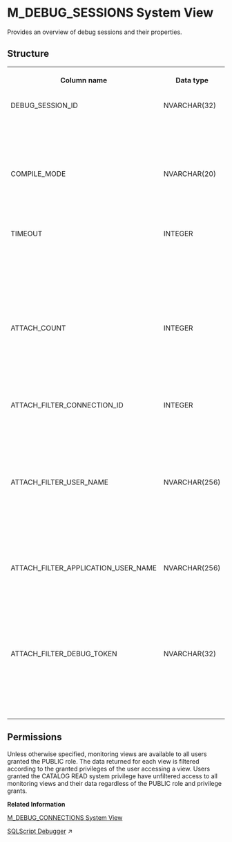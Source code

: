 <!-- loio20aeae89751910148c86e4caa4b3eae8 -->

# M\_DEBUG\_SESSIONS System View

Provides an overview of debug sessions and their properties.



<a name="loio20aeae89751910148c86e4caa4b3eae8___m__d_e_b_u_g__s_e_s_s_i_o_n_s_1struct_M_DEBUG_SESSIONS"/>

## Structure


<table>
<tr>
<th valign="top">

Column name

</th>
<th valign="top">

Data type

</th>
<th valign="top">

Description

</th>
</tr>
<tr>
<td valign="top">

DEBUG\_SESSION\_ID

</td>
<td valign="top">

NVARCHAR\(32\)

</td>
<td valign="top">

Displays the landscape-wide unique identifier for debug session.

</td>
</tr>
<tr>
<td valign="top">

COMPILE\_MODE

</td>
<td valign="top">

NVARCHAR\(20\)

</td>
<td valign="top">

Displays the compilation handling of nested procedures.

</td>
</tr>
<tr>
<td valign="top">

TIMEOUT

</td>
<td valign="top">

INTEGER

</td>
<td valign="top">

Displays the time in seconds after which the debug session will timeout and destroy itself.

</td>
</tr>
<tr>
<td valign="top">

ATTACH\_COUNT

</td>
<td valign="top">

INTEGER

</td>
<td valign="top">

Displays the number of debuggees the debugger is currently attached to.

</td>
</tr>
<tr>
<td valign="top">

ATTACH\_FILTER\_CONNECTION\_ID

</td>
<td valign="top">

INTEGER

</td>
<td valign="top">

Displays the connection ID the debugger is using to attach to connections.

</td>
</tr>
<tr>
<td valign="top">

ATTACH\_FILTER\_USER\_NAME

</td>
<td valign="top">

NVARCHAR\(256\)

</td>
<td valign="top">

Displays the connection user name the debugger is using to attach to connections.

</td>
</tr>
<tr>
<td valign="top">

ATTACH\_FILTER\_APPLICATION\_USER\_NAME

</td>
<td valign="top">

NVARCHAR\(256\)

</td>
<td valign="top">

Displays the application user name the debugger is using to attach to connections.

</td>
</tr>
<tr>
<td valign="top">

ATTACH\_FILTER\_DEBUG\_TOKEN

</td>
<td valign="top">

NVARCHAR\(32\)

</td>
<td valign="top">

Displays the debug token the debugger is using to attach to connections.

</td>
</tr>
</table>



<a name="loio20aeae89751910148c86e4caa4b3eae8__section_nlf_s2n_vbc"/>

## Permissions

Unless otherwise specified, monitoring views are available to all users granted the PUBLIC role. The data returned for each view is filtered according to the granted privileges of the user accessing a view. Users granted the CATALOG READ system privilege have unfiltered access to all monitoring views and their data regardless of the PUBLIC role and privilege grants.

**Related Information**  


[M\_DEBUG\_CONNECTIONS System View](m-debug-connections-system-view-20ae867.md "Provides an overview of connections used per debug session.")

[SQLScript Debugger](https://help.sap.com/viewer/d1cb63c8dd8e4c35a0f18aef632687f0/2024_3_QRC/en-US/77b84f65439d4ead97c88b7452476674.html "") :arrow_upper_right:

